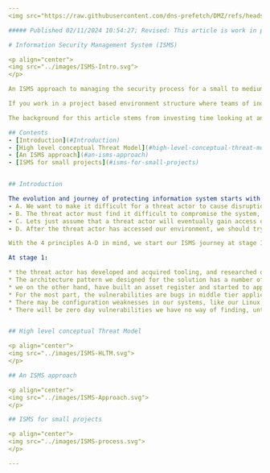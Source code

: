 ```yaml
---
<img src="https://raw.githubusercontent.com/dns-prefetch/DMZ/refs/heads/main/Assets/images/global/dmz-header-2.svg" width="100%" height="10%">

##### Published 02/11/2024 10:54:27; Revised: This article is work in progress, which is why its an unfinished mess.

# Information Security Management System (ISMS)

<p align="center">
<img src="../images/ISMS-Intro.svg">
</p>

An ISMS approach to managing the security process for a small to medium sized project.

If you work in a project based environment structure where teams of individuals are corralled by a project management team effort to build and deploy a solution, and along the way, you have to work out how to secure the environments being constructed, then this article may help you get a grasp of a methodology that you can start using with relatively low effort.

The background for this article stems from investing time looking at an improved appoach to the controlled risk based methods we can apply to projects

## Contents
- [Introduction](#Introduction)
- [High level conceptual Threat Model](#high-level-conceptual-threat-model)
- [An ISMS approach](#an-isms-approach)
- [ISMS for small projects](#isms-for-small-projects)


## Introduction

The evolution and journey of protecting information system starts with 4 basic principles, which are:
- A. We want to make it difficult for a threat actor to cause disruption
- B. The threat actor must find it difficult to compromise the system, so the actor gives up and tries the systems of another organisation, but mostly because we should at least try to protect our information assets, and keep the actor out of our environments.
- C. Lets just assume that a threat actor will eventually gain access our systems.  We be real here, a threat actor will event gain access to our systems.  There are a lot of talented hackers in the world, and some of them have access to Breach Attack Simulation tooling, and others have access to the WhiteRabbitNeo AI tools which are in the news this week (late October 2024).  Other hackers, no names mentioned, have very deep pockets, and the most comprehensive tools, plus artfully designed, developed, and purchased vendor application backdoors.  So, when a professional hack team eventually steps into our environment, we want all the trip wires and anomalous behaviour monitoring, to fire event notifications at our SIEM/SOAR services.
- D. After the threat actor has accessed our environment, we should try to keep the actor tied down to the original compromised system, and prevent any further pivoting, or expanding of operations. At the very least we can then kick the attacker off the system and perform restore from a good backup point.  Obviously we will mitigate the exploited vulnerabilities and harden the affected system.

With the 4 principles A-D in mind, we start our ISMS journey at stage 1 (see the diagram).

At stage 1:

* the threat actor has developed and acquired tooling, and researched our staff and organisational footprint, and are now ready to start a chain of events that will lead to compromising our systems. It’s worth bearing in mind that ethical hackers report that 90% of the effort to mount a successful attack is focussed on reconnaissance.
* The architecture pattern we designed for the solution has a number of weakness, for example, our internet facing solution does not have a Next Generation Firewall and/or WAF at the border of the public facing network.  Unusual in a professionally managed corporate DMZ, but highly likely in a IaaS cloud solution created by an IT consultancy business, or one of your non IT shadow cloud enthusiasts.
* we on the other hand, have built an asset register and started to appreciate the we have some vulnerabilities that we should mitigate.
* For the most part, the vulnerabilities are bugs in middle tier application systems and host operating system packages.
* There may be configuration weaknesses in our systems, like our Linux password complexity algorithm allows zero length passwords, or poor security policies attached to our Cloud Tenancy.
* There will be zero day vulnerabilities we have no way of finding, until they are published.


## High level conceptual Threat Model

<p align="center">
<img src="../images/ISMS-HLTM.svg">
</p>

## An ISMS approach

<p align="center">
<img src="../images/ISMS-Approach.svg">
</p>

## ISMS for small projects

<p align="center">
<img src="../images/ISMS-process.svg">
</p>

---
```

